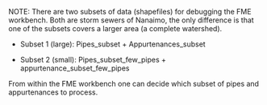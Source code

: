 NOTE: There are two subsets of data (shapefiles) for debugging the FME workbench. Both are storm sewers of Nanaimo, the only difference is that one of the subsets covers a larger area (a complete watershed).  

* Subset 1 (large): Pipes_subset + Appurtenances_subset

* Subset 2 (small): Pipes_subset_few_pipes + appurtenance_subset_few_pipes

From within the FME workbench one can decide which subset of pipes and appurtenances to process.
